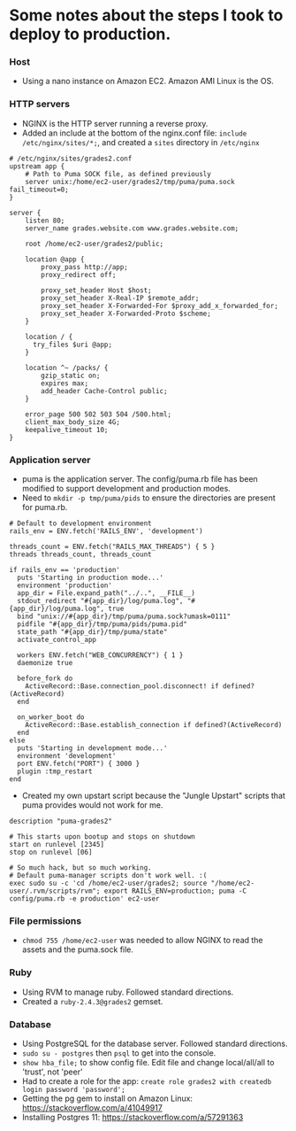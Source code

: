 # Some notes about the steps I took to deploy to production.

### Host
* Using a nano instance on Amazon EC2. Amazon AMI Linux is the OS.

### HTTP servers
* NGINX is the HTTP server running a reverse proxy.
* Added an include at the bottom of the nginx.conf file: `include /etc/nginx/sites/*;`, and created a `sites` directory in `/etc/nginx`

```
# /etc/nginx/sites/grades2.conf
upstream app {
    # Path to Puma SOCK file, as defined previously
    server unix:/home/ec2-user/grades2/tmp/puma/puma.sock fail_timeout=0;
}

server {
    listen 80;
    server_name grades.website.com www.grades.website.com;

    root /home/ec2-user/grades2/public;

    location @app {
        proxy_pass http://app;
        proxy_redirect off;

        proxy_set_header Host $host;
        proxy_set_header X-Real-IP $remote_addr;
        proxy_set_header X-Forwarded-For $proxy_add_x_forwarded_for;
        proxy_set_header X-Forwarded-Proto $scheme;
    }

    location / {
      try_files $uri @app;
    }

    location ^~ /packs/ {
        gzip_static on;
        expires max;
        add_header Cache-Control public;
    }

    error_page 500 502 503 504 /500.html;
    client_max_body_size 4G;
    keepalive_timeout 10;
}
```

### Application server
* puma is the application server. The config/puma.rb file has been modified to support development and production modes.
* Need to `mkdir -p tmp/puma/pids` to ensure the directories are present for puma.rb.

```
# Default to development environment
rails_env = ENV.fetch('RAILS_ENV', 'development')

threads_count = ENV.fetch("RAILS_MAX_THREADS") { 5 }
threads threads_count, threads_count

if rails_env == 'production'
  puts 'Starting in production mode...'
  environment 'production'
  app_dir = File.expand_path("../..", __FILE__)
  stdout_redirect "#{app_dir}/log/puma.log", "#{app_dir}/log/puma.log", true
  bind "unix://#{app_dir}/tmp/puma/puma.sock?umask=0111"
  pidfile "#{app_dir}/tmp/puma/pids/puma.pid"
  state_path "#{app_dir}/tmp/puma/state"
  activate_control_app

  workers ENV.fetch("WEB_CONCURRENCY") { 1 }
  daemonize true

  before_fork do
    ActiveRecord::Base.connection_pool.disconnect! if defined?(ActiveRecord)
  end

  on_worker_boot do
    ActiveRecord::Base.establish_connection if defined?(ActiveRecord)
  end
else
  puts 'Starting in development mode...'
  environment 'development'
  port ENV.fetch("PORT") { 3000 }
  plugin :tmp_restart
end
```

* Created my own upstart script because the "Jungle Upstart" scripts that puma provides would not work for me.

```
description "puma-grades2"

# This starts upon bootup and stops on shutdown
start on runlevel [2345]
stop on runlevel [06]

# So much hack, but so much working.
# Default puma-manager scripts don't work well. :(
exec sudo su -c 'cd /home/ec2-user/grades2; source "/home/ec2-user/.rvm/scripts/rvm"; export RAILS_ENV=production; puma -C config/puma.rb -e production' ec2-user
```

### File permissions
* `chmod 755 /home/ec2-user` was needed to allow NGINX to read the assets and the puma.sock file.

### Ruby
* Using RVM to manage ruby. Followed standard directions.
* Created a `ruby-2.4.3@grades2` gemset.

### Database
* Using PostgreSQL for the database server. Followed standard directions.
* `sudo su - postgres` then `psql` to get into the console.
* `show hba_file;` to show config file. Edit file and change local/all/all to 'trust', not 'peer'
* Had to create a role for the app: `create role grades2 with createdb login password 'password';`
* Getting the pg gem to install on Amazon Linux: https://stackoverflow.com/a/41049917
* Installing Postgres 11: https://stackoverflow.com/a/57291363
